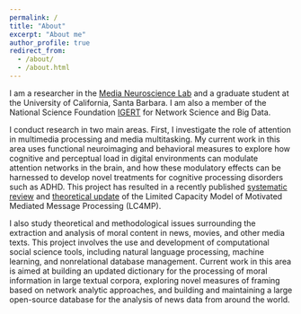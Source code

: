 ```yaml
---
permalink: /
title: "About"
excerpt: "About me"
author_profile: true
redirect_from: 
  - /about/
  - /about.html
---
```


I am a researcher in the [Media Neuroscience Lab](http://www.medianeuroscience.org/) and a graduate student at the University of California, Santa Barbara. I am also a member of the National Science Foundation [IGERT](https://networkscience.igert.ucsb.edu/) for Network Science and Big Data. 

I conduct research in two main areas. First, I investigate the role of attention in multimedia processing and media multitasking. My current work in this area uses functional neuroimaging and behavioral measures to explore how cognitive and perceptual load in digital environments can modulate attention networks in the brain, and how these modulatory effects can be harnessed to develop novel treatments for cognitive processing disorders such as ADHD. This project has resulted in a recently published [systematic review](https://www.tandfonline.com/doi/full/10.1080/23808985.2018.1534552) and [theoretical update](https://www.tandfonline.com/doi/full/10.1080/23808985.2018.1534551) of the Limited Capacity Model of Motivated Mediated Message Processing (LC4MP).

I also study theoretical and methodological issues surrounding the extraction and analysis of moral content in news, movies, and other media texts. This project involves the use and development of computational social science tools, including natural language processing, machine learning, and nonrelational database management. Current work in this area is aimed at building an updated dictionary for the processing of moral information in large textual corpora, exploring novel measures of framing based on network analytic approaches, and building and maintaining a large open-source database for the analysis of news data from around the world. 


